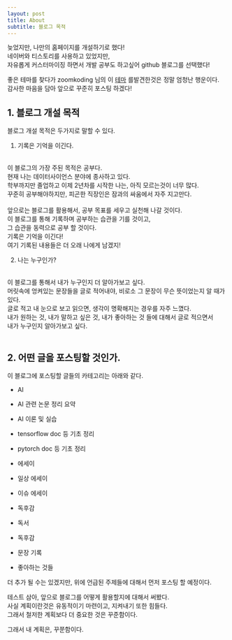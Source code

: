 ```yaml
---
layout: post
title: About 
subtitle: 블로그 목적
---
```



늦었지만, 나만의 홈페이지를 개설하기로 했다! <br>
네이버와 티스토리를 사용하고 있었지만,<br>
자유롭게 커스터마이징 하면서 개발 공부도 하고싶어 github 블로그를 선택했다! <br>


좋은 테마를 찾다가 zoomkoding 님의 이 [테마](https://www.zoomkoding.com/gatsby-github-blog/) 를발견한것은 정말 엄청난 행운이다. <br>
감사한 마음을 담아 앞으로 꾸준히 포스팅 하겠다!

## 1. 블로그 개설 목적
블로그 개설 목적은 두가지로 말할 수 있다. <br>


1. 기록은 기억을 이긴다. <br>
<br>
이 블로그의 가장 주된 목적은 공부다. <br>
현재 나는 데이터사이언스 분야에 종사하고 있다.<br>
학부까지만 졸업하고 이제 2년차를 시작한 나는, 아직 모르는것이 너무 많다. <br>
꾸준히 공부해야하지만, 피곤한 직장인은 잠과의 싸움에서 자주 지고만다.<br>
<br>
앞으로는 블로그를 활용해서, 공부 목표를 세우고 실천해 나갈 것이다.<br>
이 블로그를 통해 기록하며 공부하는 습관을 기를 것이고,<br>
그 습관을 동력으로 공부 할 것이다.<br>
기록은 기억을 이긴다! <br>
여기 기록된 내용들은 더 오래 나에게 남겠지!

<br>

2. 나는 누구인가? <br>
<br>
이 블로그를 통해서 내가 누구인지 더 알아가보고 싶다.<br>
머릿속에 엉켜있는 문장들을 글로 적어내야, 비로소 그 문장이 무슨 뜻이었는지 알 때가 있다.<br>
글로 적고 내 눈으로 보고 읽으면, 생각이 명확해지는 경우를 자주 느꼈다.<br>
내가 원하는 것, 내가 말하고 싶은 것, 내가 좋아하는 것 들에 대해서 글로 적으면서<br>
내가 누구인지 알아가보고 싶다.<br>
<br>



## 2. 어떤 글을 포스팅할 것인가.

이 블로그에 포스팅할 글들의 카테고리는 아래와 같다.

- AI
- AI 관련 논문 정리 요약
- AI 이론 및 실습
- tensorflow doc 등 기초 정리
- pytorch doc 등 기초 정리



- 에세이
- 일상 에세이
- 이슈 에세이
- 독후감


- 독서
- 독후감
- 문장 기록


- 좋아하는 것들

더 추가 될 수는 있겠지만, 위에 언급된 주제들에 대해서 먼저 포스팅 할 예정이다. <br>


테스트 삼아, 앞으로 블로그를 어떻게 활용할지에 대해서 써봤다.<br>
사실 계획이란것은 유동적이기 마련이고, 지켜내기 또한 힘들다.<br>
그래서 철저한 계획보다 더 중요한 것은 꾸준함이다.<br>

그래서 내 계획은, 꾸쭌함이다.




<!--<h2>About</h2>-->

<!--<p>-->
<!--:art:&nbsp;Yet another theme for elegant writers with modern flat style-->
<!--and beautiful night mode.-->
<!--</p>-->

<!--<p>-->
<!--Hey, nice to meet you, you found this Jekyll theme. Here the yet another-->
<!--theme is a modern theme, and it's quite clear, clean and neat for writers-->
<!--and posts.-->
<!--</p>-->
